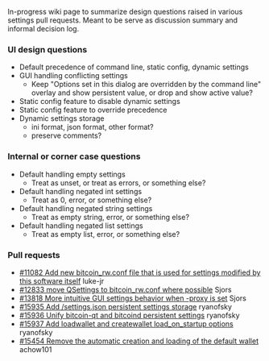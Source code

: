 In-progress wiki page to summarize design questions raised in various settings pull requests. Meant to be serve as discussion summary and informal decision log.

### UI design questions

- Default precedence of command line, static config, dynamic settings
- GUI handling conflicting settings
  - Keep "Options set in this dialog are overridden by the command line" overlay and show persistent value, or drop and show active value?
- Static config feature to disable dynamic settings
- Static config feature to override precedence
- Dynamic settings storage
  - ini format, json format, other format?
  - preserve comments?

### Internal or corner case questions
- Default handling empty settings
  - Treat as unset, or treat as errors, or something else?
- Default handling negated int settings
  - Treat as 0, error, or something else?
- Default handling negated string settings
  - Treat as empty string, error, or something else?
- Default handling negated list settings
  - Treat as empty list, error, or something else?

### Pull requests

- [#11082 Add new bitcoin_rw.conf file that is used for settings modified by this software itself](https://github.com/bitcoin/bitcoin/pull/11082) luke-jr
- [#12833 move QSettings to bitcoin_rw.conf where possible](https://github.com/bitcoin/bitcoin/pull/12833) Sjors
- [#13818 More intuitive GUI settings behavior when -proxy is set](https://github.com/bitcoin/bitcoin/pull/13818) Sjors
- [#15935 Add <datadir>/settings.json persistent settings storage](https://github.com/bitcoin/bitcoin/pull/15935) ryanofsky
- [#15936 Unify bitcoin-qt and bitcoind persistent settings](https://github.com/bitcoin/bitcoin/pull/15936) ryanofsky
- [#15937 Add loadwallet and createwallet load_on_startup options](https://github.com/bitcoin/bitcoin/pull/15937) ryanofsky
- [#15454 Remove the automatic creation and loading of the default wallet](https://github.com/bitcoin/bitcoin/pull/15454) achow101